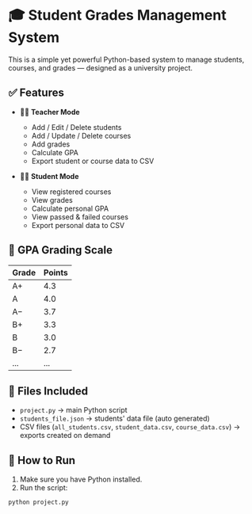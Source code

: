 # 🎓 Student Grades Management System

This is a simple yet powerful Python-based system to manage students, courses, and grades — designed as a university project.

## ✅ Features

- 👨‍🏫 **Teacher Mode**
  - Add / Edit / Delete students
  - Add / Update / Delete courses
  - Add grades
  - Calculate GPA
  - Export student or course data to CSV

- 👩‍🎓 **Student Mode**
  - View registered courses
  - View grades
  - Calculate personal GPA
  - View passed & failed courses
  - Export personal data to CSV

## 🧠 GPA Grading Scale

| Grade | Points |
|-------|--------|
| A+    | 4.3    |
| A     | 4.0    |
| A−    | 3.7    |
| B+    | 3.3    |
| B     | 3.0    |
| B−    | 2.7    |
| ...   | ...    |

## 💾 Files Included

- `project.py` → main Python script
- `students_file.json` → students' data file (auto generated)
- CSV files (`all_students.csv`, `student_data.csv`, `course_data.csv`) → exports created on demand

## 🔧 How to Run

1. Make sure you have Python installed.
2. Run the script:

```bash
python project.py




